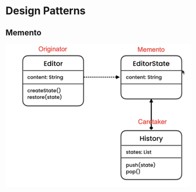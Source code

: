 # Design Patterns 

## Memento 
![Pic](https://github.com/lalik77/mh-algo-ds-design-patterns/blob/design-patterns-1/Img/Memento.jpg)
